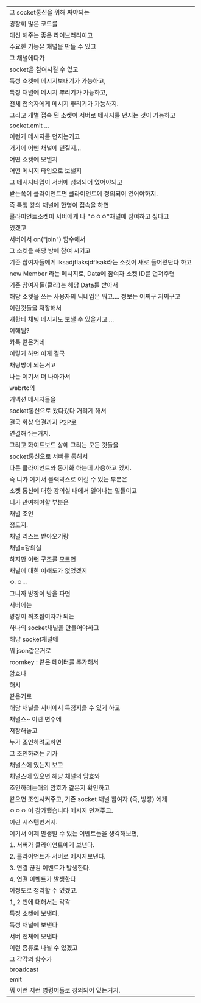 |   |
|---|
|그 socket통신을 위해 짜야되는|
|굉장히 많은 코드를|
|대신 해주는 좋은 라이브러리이고|
|주요한 기능은 채널을 만들 수 있고|
|그 채널에다가|
|socket을 참여시킬 수 있고|
|특정 소켓에 메시지보내기가 가능하고,|
|특정 채널에 메시지 뿌리기가 가능하고,|
|전체 접속자에게 메시지 뿌리기가 가능하지.|
|그리고 개별 접속 된 소켓이 서버로 메시지를 던지는 것이 가능하고|
|socket.emit ...|
|이런게 메시지를 던지는거고|
|거기에 어떤 채널에 던질지...|
|어떤 소켓에 보낼지|
|어떤 메시지 타입으로 보낼지|
|그 메시지타입이 서버에 정의되어 었어야되고|
|받는쪽이 클라이언트면 클라이언트에 정의되어 있어야하지.|
|즉 특정 강의 채널에 한명이 접속을 하면|
|클라이언트소켓이 서버에게 나 "ㅇㅇㅇ"채널에 참여하고 싶다고|
|있겠고|
|서버에서 on("join") 함수에서|
|그 소켓을 해당 방에 참여 시키고|
|기존 참여자들에게 lksadjflaksjdflsak라는 소켓이 새로 들어왔단다 하고|
|new Member 라는 메시지로, Data에 참여자 소켓 ID를 던져주면|
|기존 참여자들(클라)는 해당 Data를 받아서|
|해당 소켓을 쓰는 사용자의 닉네임은 뭐고.... 정보는 어쩌구 저쩌구고|
|이런것들을 저장해서|
|걔한테 채팅 메시지도 보낼 수 있을거고....|
|이해됨?|
|카톡 같은거네|
|이렇게 하면 이게 결국|
|채팅방이 되는거고|
|나는 여기서 더 나아가서|
|webrtc의|
|커넥션 메시지들을|
|socket통신으로 왔다갔다 거리게 해서|
|결국 화상 연결까지 P2P로|
|연결해주는거지.|
|그리고 화이트보드 상에 그리는 모든 것들을|
|socket통신으로 서버를 통해서|
|다른 클라이언트와 동기화 하는데 사용하고 있지.|
|즉 니가 여기서 블랙박스로 여길 수 있는 부분은|
|소켓 통신에 대한 강의실 내에서 일어나는 일들이고|
|니가 관여해야할 부분은|
|채널 조인|
|정도지.|
|채널 리스트 받아오기랑|
|채널=강의실|
|하지만 이런 구조를 모르면|
|채널에 대한 이해도가 없었겠지|
|ㅇ.ㅇ...|
|그니까 방장이 방을 파면|
|서버에는|
|방장이 최초참여자가 되는|
|하나의 socket채널을 만들어야하고|
|해당 socket채널에|
|뭐 json같은거로|
|roomkey : 같은 데이터를 추가해서|
|암호나|
|해시|
|같은거로|
|해당 채널을 서버에서 특정지을 수 있게 하고|
|채널스~ 이런 변수에|
|저장해놓고|
|누가 조인하려고하면|
|그 조인하려는 키가|
|채널스에 있는지 보고|
|채널스에 있으면 해당 채널의 암호와|
|조인하려는애의 암호가 같은지 확인하고|
|같으면 조인시켜주고, 기존 socket 채널 참여자 (즉, 방장) 에게|
|ㅇㅇㅇ 이 참가했습니다 메시지 던져주고.|
|이런 시스템인거지.|
|여기서 이제 발생할 수 있는 이벤트들을 생각해보면,|
|1. 서버가 클라이언트에게 보낸다.|
|2. 클라이언트가 서버로 메시지보낸다.|
|3. 연결 끊김 이벤트가 발생한다.|
|4. 연결 이벤트가 발생한다|
|이정도로 정리할 수 있겠고.|
|1, 2 번에 대해서는 각각|
|특정 소켓에 보낸다.|
|특정 채널에 보낸다|
|서버 전체에 보낸다|
|이런 종류로 나뉠 수 있겠고|
|그 각각의 함수가|
|broadcast|
|emit|
|뭐 이런 저런 명령어들로 정의되어 있는거지.|